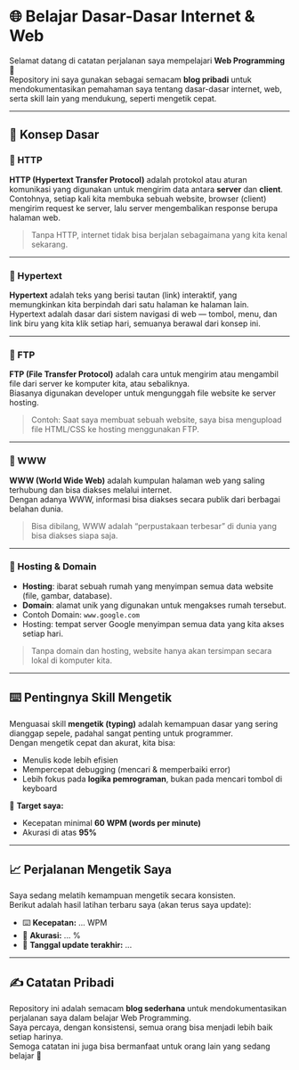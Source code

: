 # 🌐 Belajar Dasar-Dasar Internet & Web

Selamat datang di catatan perjalanan saya mempelajari **Web Programming** 🚀  
Repository ini saya gunakan sebagai semacam **blog pribadi** untuk mendokumentasikan pemahaman saya tentang dasar-dasar internet, web, serta skill lain yang mendukung, seperti mengetik cepat.

---

## 📖 Konsep Dasar

### 🔹 HTTP
**HTTP (Hypertext Transfer Protocol)** adalah protokol atau aturan komunikasi yang digunakan untuk mengirim data antara **server** dan **client**.  
Contohnya, setiap kali kita membuka sebuah website, browser (client) mengirim request ke server, lalu server mengembalikan response berupa halaman web.  
> Tanpa HTTP, internet tidak bisa berjalan sebagaimana yang kita kenal sekarang.

---

### 🔹 Hypertext
**Hypertext** adalah teks yang berisi tautan (link) interaktif, yang memungkinkan kita berpindah dari satu halaman ke halaman lain.  
Hypertext adalah dasar dari sistem navigasi di web — tombol, menu, dan link biru yang kita klik setiap hari, semuanya berawal dari konsep ini.

---

### 🔹 FTP
**FTP (File Transfer Protocol)** adalah cara untuk mengirim atau mengambil file dari server ke komputer kita, atau sebaliknya.  
Biasanya digunakan developer untuk mengunggah file website ke server hosting.  
> Contoh: Saat saya membuat sebuah website, saya bisa mengupload file HTML/CSS ke hosting menggunakan FTP.

---

### 🔹 WWW
**WWW (World Wide Web)** adalah kumpulan halaman web yang saling terhubung dan bisa diakses melalui internet.  
Dengan adanya WWW, informasi bisa diakses secara publik dari berbagai belahan dunia.  
> Bisa dibilang, WWW adalah “perpustakaan terbesar” di dunia yang bisa diakses siapa saja.

---

### 🔹 Hosting & Domain
- **Hosting**: ibarat sebuah rumah yang menyimpan semua data website (file, gambar, database).  
- **Domain**: alamat unik yang digunakan untuk mengakses rumah tersebut.  
- Contoh Domain: `www.google.com`  
- Hosting: tempat server Google menyimpan semua data yang kita akses setiap hari.  

> Tanpa domain dan hosting, website hanya akan tersimpan secara lokal di komputer kita.

---

## ⌨️ Pentingnya Skill Mengetik
Menguasai skill **mengetik (typing)** adalah kemampuan dasar yang sering dianggap sepele, padahal sangat penting untuk programmer.  
Dengan mengetik cepat dan akurat, kita bisa:  
- Menulis kode lebih efisien  
- Mempercepat debugging (mencari & memperbaiki error)  
- Lebih fokus pada **logika pemrograman**, bukan pada mencari tombol di keyboard  

🎯 **Target saya:**  
- Kecepatan minimal **60 WPM (words per minute)**  
- Akurasi di atas **95%**

---

## 📈 Perjalanan Mengetik Saya
Saya sedang melatih kemampuan mengetik secara konsisten.  
Berikut adalah hasil latihan terbaru saya (akan terus saya update):  

- ⌨️ **Kecepatan:** ... WPM  
- 🎯 **Akurasi:** ... %  
- 📅 **Tanggal update terakhir:** ...  

---

## ✍️ Catatan Pribadi
Repository ini adalah semacam **blog sederhana** untuk mendokumentasikan perjalanan saya dalam belajar Web Programming.  
Saya percaya, dengan konsistensi, semua orang bisa menjadi lebih baik setiap harinya.  
Semoga catatan ini juga bisa bermanfaat untuk orang lain yang sedang belajar 🚀
